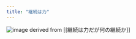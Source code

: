 ```yaml
---
title: "継続は力"
---
```


![image](https://gyazo.com/dadbfff3407480edd86107a6f8fb8699/thumb/1000)
derived from [[継続は力だが何の継続か]]
